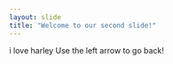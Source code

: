 ```yaml
---
layout: slide
title: "Welcome to our second slide!"
---
```

i love harley
Use the left arrow to go back!
